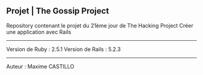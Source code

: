 Projet | The Gossip Project
--------------------------------------------

Repository contenant le projet du 21ème jour de The Hacking Project
Créer une application avec Rails

--------------------------------------------

Version de Ruby : 2.5.1
Version de Rails : 5.2.3

--------------------------------------------
Auteur : Maxime CASTILLO